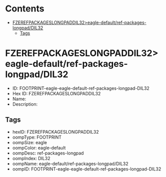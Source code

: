 



Contents
========

* [FZEREFPACKAGESLONGPADDIL32>eagle-default/ref-packages-longpad/DIL32](#fzerefpackageslongpaddil32eagle-defaultref-packages-longpaddil32)
	* [Tags](#tags)

# FZEREFPACKAGESLONGPADDIL32>eagle-default/ref-packages-longpad/DIL32

- ID: FOOTPRINT-eagle-eagle-default-ref-packages-longpad-DIL32
- Hex ID: FZEREFPACKAGESLONGPADDIL32
- Name: 
- Description: 

## Tags

- hexID: FZEREFPACKAGESLONGPADDIL32
- oompType: FOOTPRINT
- oompSize: eagle
- oompColor: eagle-default
- oompDesc: ref-packages-longpad
- oompIndex: DIL32
- oompName: eagle-default/ref-packages-longpad/DIL32
- oompID: FOOTPRINT-eagle-eagle-default-ref-packages-longpad-DIL32
